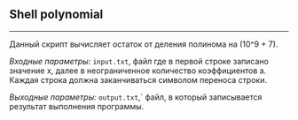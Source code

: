 ## Shell polynomial

----------------

Данный скрипт вычисляет остаток от деления полинома на (10^9 + 7).

_Входные параметры:_ `input.txt`, файл где в первой строке записано значение х, далее в неограниченное количество коэффициентов a. 
Каждая строка должна заканчиваться символом переноса строки.

_Выходные параметры:_ `output.txt`,` файл, в который записывается результат выполнения программы.